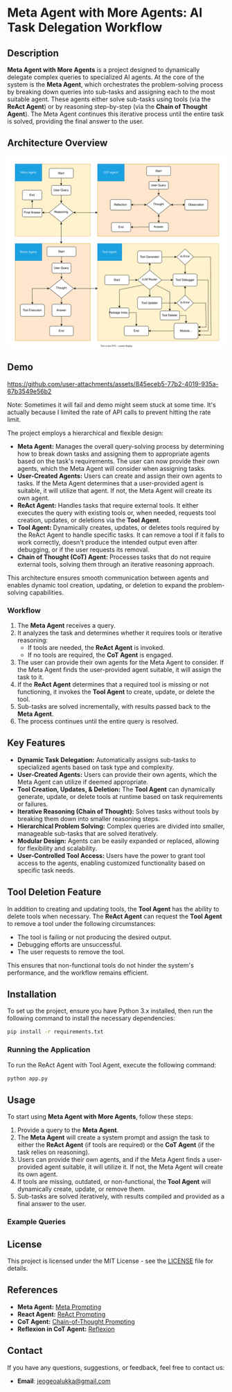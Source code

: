 # Meta Agent with More Agents: AI Task Delegation Workflow

## Description

**Meta Agent with More Agents** is a project designed to dynamically delegate complex queries to specialized AI agents. At the core of the system is the **Meta Agent**, which orchestrates the problem-solving process by breaking down queries into sub-tasks and assigning each to the most suitable agent. These agents either solve sub-tasks using tools (via the **ReAct Agent**) or by reasoning step-by-step (via the **Chain of Thought Agent**). The Meta Agent continues this iterative process until the entire task is solved, providing the final answer to the user.

## Architecture Overview

![Image of the Workflow](diagram.svg)

## Demo

https://github.com/user-attachments/assets/845eceb5-77b2-4019-935a-67b3549e56b2

Note: Sometimes it will fail and demo might seem stuck at some time. It's actually because I limited the rate of API calls to prevent hitting the rate limit.

The project employs a hierarchical and flexible design:

- **Meta Agent:** Manages the overall query-solving process by determining how to break down tasks and assigning them to appropriate agents based on the task's requirements. The user can now provide their own agents, which the Meta Agent will consider when assigning tasks.
- **User-Created Agents:** Users can create and assign their own agents to tasks. If the Meta Agent determines that a user-provided agent is suitable, it will utilize that agent. If not, the Meta Agent will create its own agent.
- **ReAct Agent:** Handles tasks that require external tools. It either executes the query with existing tools or, when needed, requests tool creation, updates, or deletions via the **Tool Agent**.
- **Tool Agent:** Dynamically creates, updates, or deletes tools required by the ReAct Agent to handle specific tasks. It can remove a tool if it fails to work correctly, doesn't produce the intended output even after debugging, or if the user requests its removal.
- **Chain of Thought (CoT) Agent:** Processes tasks that do not require external tools, solving them through an iterative reasoning approach.

This architecture ensures smooth communication between agents and enables dynamic tool creation, updating, or deletion to expand the problem-solving capabilities.

### Workflow

1. The **Meta Agent** receives a query.
2. It analyzes the task and determines whether it requires tools or iterative reasoning:
   - If tools are needed, the **ReAct Agent** is invoked.
   - If no tools are required, the **CoT Agent** is engaged.
3. The user can provide their own agents for the Meta Agent to consider. If the Meta Agent finds the user-provided agent suitable, it will assign the task to it.
4. If the **ReAct Agent** determines that a required tool is missing or not functioning, it invokes the **Tool Agent** to create, update, or delete the tool.
5. Sub-tasks are solved incrementally, with results passed back to the **Meta Agent**.
6. The process continues until the entire query is resolved.

## Key Features

- **Dynamic Task Delegation:** Automatically assigns sub-tasks to specialized agents based on task type and complexity.
- **User-Created Agents:** Users can provide their own agents, which the Meta Agent can utilize if deemed appropriate.
- **Tool Creation, Updates, & Deletion:** The **Tool Agent** can dynamically generate, update, or delete tools at runtime based on task requirements or failures.
- **Iterative Reasoning (Chain of Thought):** Solves tasks without tools by breaking them down into smaller reasoning steps.
- **Hierarchical Problem Solving:** Complex queries are divided into smaller, manageable sub-tasks that are solved iteratively.
- **Modular Design:** Agents can be easily expanded or replaced, allowing for flexibility and scalability.
- **User-Controlled Tool Access:** Users have the power to grant tool access to the agents, enabling customized functionality based on specific task needs.

## Tool Deletion Feature

In addition to creating and updating tools, the **Tool Agent** has the ability to delete tools when necessary. The **ReAct Agent** can request the **Tool Agent** to remove a tool under the following circumstances:
- The tool is failing or not producing the desired output.
- Debugging efforts are unsuccessful.
- The user requests to remove the tool.

This ensures that non-functional tools do not hinder the system's performance, and the workflow remains efficient.

## Installation

To set up the project, ensure you have Python 3.x installed, then run the following command to install the necessary dependencies:

```bash
pip install -r requirements.txt
```

### Running the Application

To run the ReAct Agent with Tool Agent, execute the following command:

```bash
python app.py
```

## Usage

To start using **Meta Agent with More Agents**, follow these steps:

1. Provide a query to the **Meta Agent**.
2. The **Meta Agent** will create a system prompt and assign the task to either the **ReAct Agent** (if tools are required) or the **CoT Agent** (if the task relies on reasoning).
3. Users can provide their own agents, and if the Meta Agent finds a user-provided agent suitable, it will utilize it. If not, the Meta Agent will create its own agent.
4. If tools are missing, outdated, or non-functional, the **Tool Agent** will dynamically create, update, or remove them.
5. Sub-tasks are solved iteratively, with results compiled and provided as a final answer to the user.

### Example Queries

<examples>

## License

This project is licensed under the MIT License - see the [LICENSE](LICENSE) file for details.

## References

- **Meta Agent:** [Meta Prompting](https://www.promptingguide.ai/techniques/meta-prompting)
- **React Agent:** [ReAct Prompting](https://www.promptingguide.ai/techniques/react)
- **CoT Agent:** [Chain-of-Thought Prompting](https://www.promptingguide.ai/techniques/cot)
- **Reflexion in CoT Agent:** [Reflexion](https://www.promptingguide.ai/techniques/reflexion)

## Contact

If you have any questions, suggestions, or feedback, feel free to contact us:

- **Email**: jeogeoalukka@gmail.com